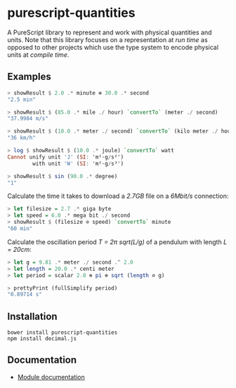 # purescript-quantities

A PureScript library to represent and work with physical quantities and units. Note that this library
focuses on a representation at *run time* as opposed to other projects which use the type system to
encode physical units at *compile time*.

## Examples

``` purs
> showResult $ 2.0 .* minute ⊕ 30.0 .* second
"2.5 min"

> showResult $ (85.0 .* mile ./ hour) `convertTo` (meter ./ second)
"37.9984 m/s"

> showResult $ (10.0 .* meter ./ second) `convertTo` (kilo meter ./ hour)
"36 km/h"

> log $ showResult $ (10.0 .* joule) `convertTo` watt
Cannot unify unit 'J' (SI: 'm²·g/s²')
        with unit 'W' (SI: 'm²·g/s³')

> showResult $ sin (90.0 .* degree)
"1"
```

Calculate the time it takes to download a *2.7GB* file on a *6Mbit/s* connection:
``` purs
> let filesize = 2.7 .* giga byte
> let speed = 6.0 .* mega bit ./ second
> showResult $ (filesize ⊘ speed) `convertTo` minute
"60 min"
```

Calculate the oscillation period *T = 2π sqrt(L/g)* of a pendulum with length *L = 20cm*:
``` purs
> let g = 9.81 .* meter ./ second .^ 2.0
> let length = 20.0 .* centi meter
> let period = scalar 2.0 ⊗ pi ⊗ sqrt (length ⊘ g)

> prettyPrint (fullSimplify period)
"0.89714 s"
```

## Installation
```
bower install purescript-quantities
npm install decimal.js
```

## Documentation

- [Module documentation](https://pursuit.purescript.org/packages/purescript-quantities)
